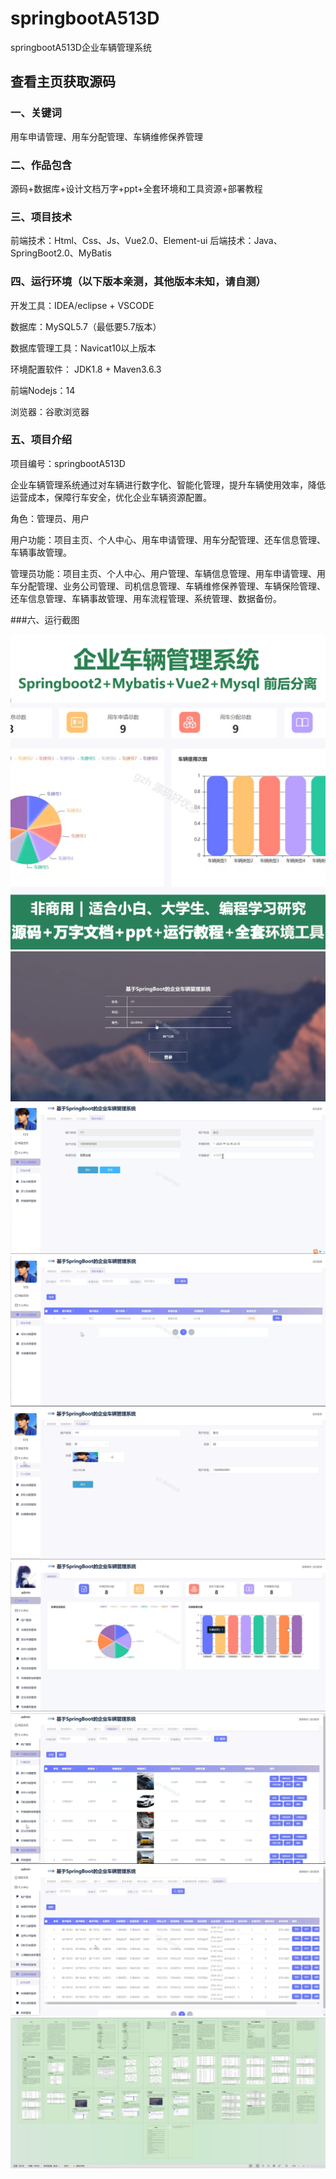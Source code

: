 # springbootA513D
springbootA513D企业车辆管理系统
## 查看主页获取源码


### 一、关键词

用车申请管理、用车分配管理、车辆维修保养管理


### 二、作品包含

源码+数据库+设计文档万字+ppt+全套环境和工具资源+部署教程


### 三、项目技术

前端技术：Html、Css、Js、Vue2.0、Element-ui 
后端技术：Java、SpringBoot2.0、MyBatis

  

### 四、运行环境（以下版本亲测，其他版本未知，请自测）

开发工具：IDEA/eclipse  + VSCODE

数据库：MySQL5.7（最低要5.7版本）

数据库管理工具：Navicat10以上版本

环境配置软件： JDK1.8 + Maven3.6.3

前端Nodejs：14

浏览器：谷歌浏览器


### 五、项目介绍

项目编号：springbootA513D

企业车辆管理系统通过对车辆进行数字化、智能化管理，提升车辆使用效率，降低运营成本，保障行车安全，优化企业车辆资源配置。

角色：管理员、用户

用户功能：项目主页、个人中心、用车申请管理、用车分配管理、还车信息管理、车辆事故管理。

管理员功能：项目主页、个人中心、用户管理、车辆信息管理、用车申请管理、用车分配管理、业务公司管理、司机信息管理、车辆维修保养管理、车辆保险管理、还车信息管理、车辆事故管理、用车流程管理、系统管理、数据备份。


###六、运行截图

![cover.png](./cover.png)
![1.png](./1.png)
![2.png](./2.png)
![3.png](./3.png)
![4.png](./4.png)
![5.png](./5.png)
![6.png](./6.png)
![7.png](./7.png)
![8.png](./8.png)
